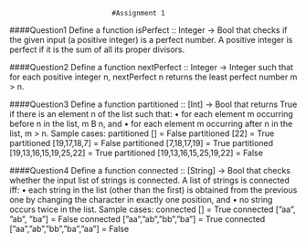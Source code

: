                              #Assignment 1

####Question1
Define a function isPerfect :: Integer -> Bool that checks if the given input (a positive integer) is a perfect
number. A positive integer is perfect if it is the sum of all its proper divisors.


####Question2
Define a function nextPerfect :: Integer -> Integer such that for each positive integer n, nextPerfect n
returns the least perfect number m > n.


####Question3
Define a function partitioned :: [Int] -> Bool that returns True if there is an element n of the list such
that:
• for each element m occurring before n in the list, m B n, and
• for each element m occurring after n in the list, m > n.
Sample cases:
partitioned [] = False
partitioned [22] = True
partitioned [19,17,18,7] = False
partitioned [7,18,17,19] = True
partitioned [19,13,16,15,19,25,22] = True
partitioned [19,13,16,15,25,19,22] = False



####Question4
Define a function connected :: [String] -> Bool that checks whether the input list of strings is connected.
A list of strings is connected iff:
• each string in the list (other than the first) is obtained from the previous one by changing the character
in exactly one position, and
• no string occurs twice in the list.
Sample cases:
connected [] = True
connected [”aa”, ”ab”, ”ba”] = False
connected [”aa”,”ab”,”bb”,”ba”] = True
connected [”aa”,”ab”,”bb”,”ba”,”aa”] = False

